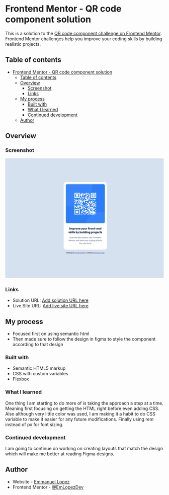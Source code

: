 # Frontend Mentor - QR code component solution

This is a solution to the [QR code component challenge on Frontend Mentor](https://www.frontendmentor.io/challenges/qr-code-component-iux_sIO_H). Frontend Mentor challenges help you improve your coding skills by building realistic projects.

## Table of contents

-   [Frontend Mentor - QR code component solution](#frontend-mentor---qr-code-component-solution)
    -   [Table of contents](#table-of-contents)
    -   [Overview](#overview)
        -   [Screenshot](#screenshot)
        -   [Links](#links)
    -   [My process](#my-process)
        -   [Built with](#built-with)
        -   [What I learned](#what-i-learned)
        -   [Continued development](#continued-development)
    -   [Author](#author)

## Overview

### Screenshot

![preview of finished QR Code Component](./preview.png)

### Links

-   Solution URL: [Add solution URL here](https://github.com/EmLopezDev/QR-Code-Component)
-   Live Site URL: [Add live site URL here](https://your-live-site-url.com)

## My process

-   Focused first on using semantic html
-   Then made sure to follow the design in figma to style the component according to that design

### Built with

-   Semantic HTML5 markup
-   CSS with custom variables
-   Flexbox

### What I learned

One thing I am starting to do more of is taking the approach a step at a time. Meaning first focusing on getting the HTML right before even adding CSS. Also although very little color was used, I am making it a habit to do CSS variable to make it easier for any future modifications. Finally using rem instead of px for font sizing.

### Continued development

I am going to continue on working on creating layouts that match the design which will make me better at reading Figma designs.

## Author

-   Website - [Emmanuel Lopez](https://github.com/EmLopezDev)
-   Frontend Mentor - [@EmLopezDev](https://www.frontendmentor.io/profile/EmLopezDev)
